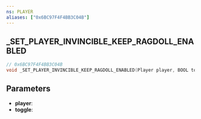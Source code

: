 ```yaml
---
ns: PLAYER
aliases: ["0x6BC97F4F4BB3C04B"]
---
```

## _SET_PLAYER_INVINCIBLE_KEEP_RAGDOLL_ENABLED

```c
// 0x6BC97F4F4BB3C04B
void _SET_PLAYER_INVINCIBLE_KEEP_RAGDOLL_ENABLED(Player player, BOOL toggle);
```


## Parameters
* **player**: 
* **toggle**: 

